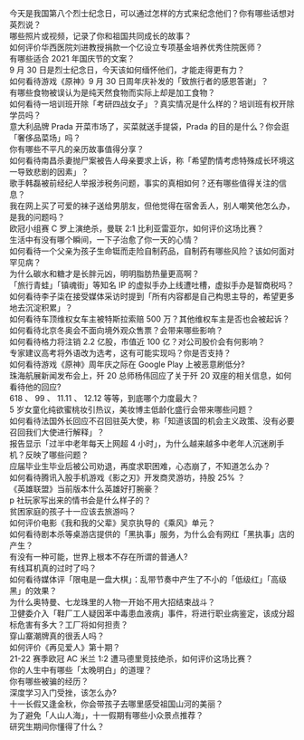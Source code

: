 今天是我国第八个烈士纪念日，可以通过怎样的方式来纪念他们？你有哪些话想对英烈说？  
哪些照片或视频，记录了你和祖国共同成长的故事？  
如何评价华西医院刘进教授捐款一个亿设立专项基金培养优秀住院医师？  
有哪些适合 2021 年国庆节的文案？  
9 月 30 日是烈士纪念日，今天该如何缅怀他们，才能走得更有力？  
如何看待游戏《原神》9 月 30 日周年庆补发的「致旅行者的感恩答谢」？  
有哪些食物被误认为是纯天然食物而实际上却是加工食物？  
如何看待一培训班开除「考研四战女子」？真实情况是什么样的？培训班有权开除学员吗？  
意大利品牌 Prada 开菜市场了，买菜就送手提袋，Prada 的目的是什么？你会逛「奢侈品菜场」吗？  
你有哪些不平凡的亲历故事值得分享？  
如何看待南昌杀妻抛尸案被告人母亲要求上诉，称「希望酌情考虑特殊成长环境这一导致悲剧的因素」？  
歌手韩磊被前经纪人举报涉税务问题，事实的真相如何？还有哪些值得关注的信息？  
我在网上买了可爱的袜子送给男朋友，但他觉得在宿舍丢人，别人嘲笑他怎么办，是我的问题吗？  
欧冠小组赛 C 罗上演绝杀，曼联 2:1 比利亚雷亚尔，如何评价这场比赛？  
生活中有没有哪个瞬间，一下子治愈了你一天的心情？  
如何看待一个父亲为孩子生命铤而走险自制药品，自制药有哪些风险？该如何面对罕见病？  
为什么碳水和糖才是长胖元凶，明明脂肪热量更高啊？  
「旅行青蛙」「镇魂街」等知名 IP 的虚拟手办上线遭吐槽，虚拟手办是智商税吗？  
如何看待李子柒在接受媒体采访时提到「所有内容都是自己构思主导的，希望更多地去沉淀积累」？  
如何看待车顶维权女车主被特斯拉索赔 500 万？其他维权车主是否也会被起诉？  
如何看待北京冬奥会不面向境外观众售票？会带来哪些影响？  
如何看待格力将注销 2.2 亿股，市值近 100 亿？对公司股价会有何影响？  
专家建议高考将外语改为选考，这有可能实现吗？你是否支持？  
如何看待游戏《原神》周年庆之际在 Google Play 上被恶意刷低分?  
珠海航展新闻发布会上，歼 20 总师杨伟回应了关于歼 20 双座的相关信息，如何看待他的回应?  
618 、 99 、 11.11 、 12.12 等等，到底哪个力度最大？  
5 岁女童化纯欲蜜桃妆引热议，美妆博主低龄化盛行会带来哪些问题？  
如何看待法国外长回应不召回驻英大使，称「知道该国的机会主义政策、没有必要召回我们大使进行解释」？  
报告显示「过半中老年每天上网超 4 小时」，为什么越来越多中老年人沉迷刷手机？反映了哪些问题？  
应届毕业生毕业后被公司劝退，再度求职困难，心态崩了，不知道怎么办？  
如何看待腾讯入股手机游戏《影之刃》开发商灵游坊，持股 25% ？  
《英雄联盟》当前版本什么英雄好打腕豪？  
p 社玩家写出来的情书会是什么样子的？  
贫困家庭的孩子十一应该去旅游吗？  
如何评价电影《我和我的父辈》吴京执导的《乘风》单元？  
如何看待剧本杀等桌游店提供的「黑执事」服务，为什么会有网红「黑执事」店的产生？  
有没有一种可能，世界上根本不存在所谓的普通人?  
有线耳机真的过时了吗？  
如何看待媒体评「限电是一盘大棋」：乱带节奏中产生了不小的「低级红」「高级黑」的效果？  
为什么奥特曼、七龙珠里的人物一开始不用大招结束战斗？  
卫健委介入「鞋厂工人疑因苯中毒患血液病」事件，将进行职业病鉴定，该成分超标危害有多大？工厂将如何担责？  
穿山寨潮牌真的很丢人吗？  
如何评价《再见爱人》第十期？  
21-22 赛季欧冠 AC 米兰 1:2 遭马德里竞技绝杀，如何评价这场比赛？  
你的人生中有哪些「太晚明白」的道理？  
你有哪些被骗的经历？  
深度学习入门受挫，该怎么办?  
十一长假又逢金秋，你会带孩子去哪里感受祖国山河的美丽？  
为了避免「人山人海」，十一假期有哪些小众景点推荐？  
研究生期间你懂得了什么？  
